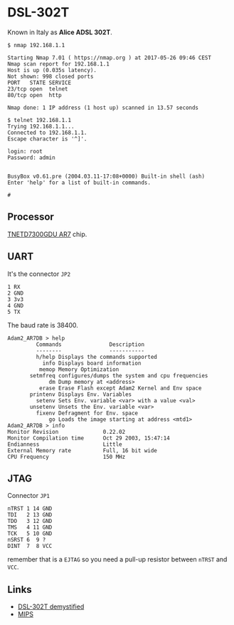 # DSL-302T

Known in Italy as **Alice ADSL 302T**.

```
$ nmap 192.168.1.1

Starting Nmap 7.01 ( https://nmap.org ) at 2017-05-26 09:46 CEST
Nmap scan report for 192.168.1.1
Host is up (0.035s latency).
Not shown: 998 closed ports
PORT   STATE SERVICE
23/tcp open  telnet
80/tcp open  http

Nmap done: 1 IP address (1 host up) scanned in 13.57 seconds
```

```
$ telnet 192.168.1.1
Trying 192.168.1.1...
Connected to 192.168.1.1.
Escape character is '^]'.

login: root
Password: admin


BusyBox v0.61.pre (2004.03.11-17:08+0000) Built-in shell (ash)
Enter 'help' for a list of built-in commands.

#
```

## Processor

[TNETD7300GDU AR7](https://www.linux-mips.org/wiki/AR7) chip.

## UART

It's the connector ``JP2``

```
1 RX
2 GND
3 3v3
4 GND
5 TX
```

The baud rate is 38400.

```
Adam2_AR7DB > help
         Commands               Description
         --------               -----------
         h/help Displays the commands supported
           info Displays board information
          memop Memory Optimization
       setmfreq configures/dumps the system and cpu frequencies
             dm Dump memory at <address>
          erase Erase Flash except Adam2 Kernel and Env space
       printenv Displays Env. Variables
         setenv Sets Env. variable <var> with a value <val>
       unsetenv Unsets the Env. variable <var>
         fixenv Defragment for Env. space
             go Loads the image starting at address <mtd1>
Adam2_AR7DB > info
Monitor Revision              0.22.02
Monitor Compilation time      Oct 29 2003, 15:47:14
Endianness                    Little
External Memory rate          Full, 16 bit wide
CPU Frequency                 150 MHz
```

## JTAG

Connector ``JP1``
```
nTRST 1 14 GND
TDI   2 13 GND
TDO   3 12 GND
TMS   4 11 GND
TCK   5 10 GND
nSRST 6  9 ?
DINT  7  8 VCC
```

remember that is a ``EJTAG`` so you need a pull-up resistor between ``nTRST`` and ``VCC``.

## Links

 - [DSL-302T demystified](http://www.webalice.it/andrea.usenet/dsl-302t.htm)
 - [MIPS](https://www.linux-mips.org/wiki/DSL-xxxT)

